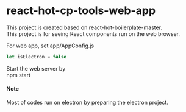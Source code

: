 # react-hot-cp-tools-web-app

This project is created based on react-hot-boilerplate-master.  
This project is for seeing React components run on the web browser.  

For web app, set app/AppConfig.js
```js
let isElectron = false
```

Start the web server by  
npm start  


#### Note
Most of codes run on electron by preparing the electron project.  
